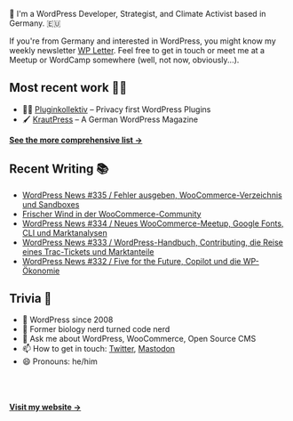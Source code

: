 👋 I'm a WordPress Developer, Strategist, and Climate Activist based in Germany. 🇪🇺

If you're from Germany and interested in WordPress, you might know my weekly newsletter [WP Letter](https://wpletter.de/). Feel free to get in touch or meet me at a Meetup or WordCamp somewhere (well, not now, obviously...).


## Most recent work 👷‍♂️

- 👨‍💻 [Pluginkollektiv](https://github.com/pluginkollektiv) – Privacy first WordPress Plugins
- 🖌️ [KrautPress](https://krautpress.de) – A German WordPress Magazine

**[See the more comprehensive list &rarr;](https://simonkraft.com/what-i-do)**


## Recent Writing 📚

<!-- BLOG-POST-LIST:START -->
- [WordPress News #335 / Fehler ausgeben, WooCommerce-Verzeichnis und Sandboxes](https://feed.wpletter.de/link/14399/15608228/335)
- [Frischer Wind in der WooCommerce-Community](https://simon.blog/2022/frischer-wind/)
- [WordPress News #334 / Neues WooCommerce-Meetup, Google Fonts, CLI und Marktanalysen](https://feed.wpletter.de/link/14399/15586179/334)
- [WordPress News #333 / WordPress-Handbuch, Contributing, die Reise eines Trac-Tickets und Marktanteile](https://feed.wpletter.de/link/14399/15452308/333)
- [WordPress News #332 / Five for the Future, Copilot und die WP-Ökonomie](https://feed.wpletter.de/link/14399/15436876/332)
<!-- BLOG-POST-LIST:END -->


## Trivia 🤪

- 👴 WordPress since 2008
- 🌱 Former biology nerd turned code nerd
- 💬 Ask me about WordPress, WooCommerce, Open Source CMS
- 📫 How to get in touch: [Twitter](https://twitter.com/krafit), [Mastodon](https://dewp.space/@simon)
- 😄 Pronouns: he/him

<br/><br/><br/>
**[Visit my website &rarr;](https://simonkraft.com)**